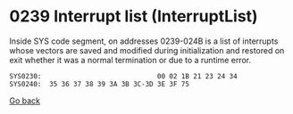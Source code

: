 # 0239 Interrupt list (InterruptList)

Inside SYS code segment, on addresses 0239-024B is a list of interrupts whose vectors are saved and modified during initialization and restored on exit whether it was a normal termination or due to a runtime error.

```
SYS0230:                             00 02 1B 21 23 24 34
SYS0240:  35 36 37 38 39 3A 3B 3C-3D 3E 3F 75
```

[Go back](../README.md)